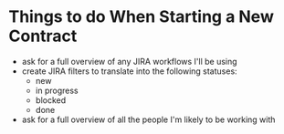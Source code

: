 # Things to do When Starting a New Contract

- ask for a full overview of any JIRA workflows I'll be using
- create JIRA filters to translate into the following statuses:
  - new
  - in progress
  - blocked
  - done
- ask for a full overview of all the people I'm likely to be working with
